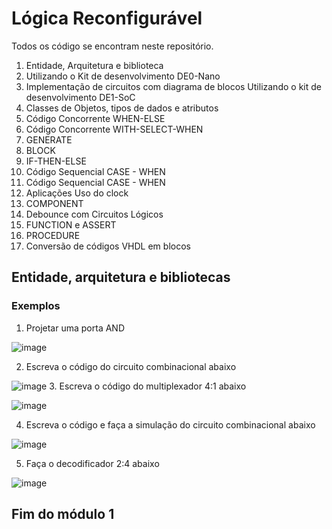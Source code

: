 ﻿# Lógica Reconfigurável

Todos os código se encontram neste repositório.

1. Entidade, Arquitetura e biblioteca
2. Utilizando o Kit de desenvolvimento DE0-Nano
3. Implementação de circuitos com diagrama de blocos  Utilizando o kit de desenvolvimento DE1-SoC
4. Classes de Objetos, tipos de dados e atributos
5. Código Concorrente WHEN-ELSE
6. Código Concorrente WITH-SELECT-WHEN
7. GENERATE
8. BLOCK
9. IF-THEN-ELSE
10. Código Sequencial CASE - WHEN
11. Código Sequencial CASE - WHEN
12. Aplicações Uso do clock
13. COMPONENT
14. Debounce com Circuitos Lógicos
15. FUNCTION e ASSERT
16. PROCEDURE
17. Conversão de códigos VHDL em blocos

## Entidade, arquitetura e bibliotecas

### Exemplos

1. Projetar uma porta AND

![image](https://github.com/JoaoPedroCAS/LogicaReconfiguravel/assets/70914320/fb523e76-0d05-4270-9a7f-9e81c83b03f3)

2. Escreva o código do circuito combinacional abaixo

![image](https://github.com/JoaoPedroCAS/LogicaReconfiguravel/assets/70914320/a7388e03-e082-4768-9def-6bd18e052d8b)
3. Escreva o código do multiplexador 4:1 abaixo

![image](https://github.com/JoaoPedroCAS/LogicaReconfiguravel/assets/70914320/78098e25-c846-449d-aeb1-632939ccd962)

4. Escreva o código e faça a simulação do circuito combinacional abaixo

![image](https://github.com/JoaoPedroCAS/LogicaReconfiguravel/assets/70914320/dabba23a-c071-416a-a512-5565c14c2a89)

5. Faça o decodificador 2:4 abaixo

![image](https://github.com/JoaoPedroCAS/LogicaReconfiguravel/assets/70914320/d2167e29-e8af-473b-98ae-32ff33fb1505)

## Fim do módulo 1

            
